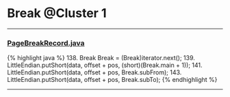 # Break @Cluster 1

***

### [PageBreakRecord.java](https://searchcode.com/codesearch/view/15642463/)
{% highlight java %}
138. Break Break = (Break)iterator.next();
139. LittleEndian.putShort(data, offset + pos, (short)(Break.main + 1));
141. LittleEndian.putShort(data, offset + pos, Break.subFrom);
143. LittleEndian.putShort(data, offset + pos, Break.subTo);
{% endhighlight %}

***

